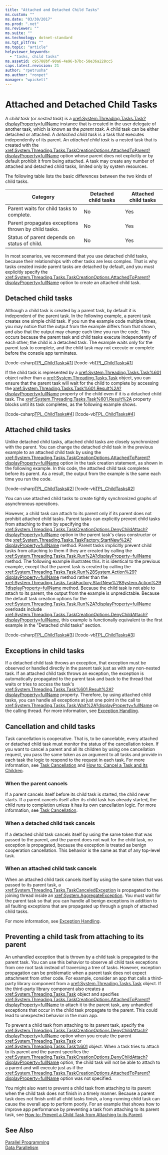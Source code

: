 ```yaml
---
title: "Attached and Detached Child Tasks"
ms.custom: ""
ms.date: "03/30/2017"
ms.prod: ".net"
ms.reviewer: ""
ms.suite: ""
ms.technology: dotnet-standard
ms.tgt_pltfrm: ""
ms.topic: "article"
helpviewer_keywords: 
  - "tasks, child tasks"
ms.assetid: c95788bf-90a6-4e96-b7bc-58e36a228cc5
caps.latest.revision: 21
author: "rpetrusha"
ms.author: "ronpet"
manager: "wpickett"
---
```

# Attached and Detached Child Tasks
A *child task* (or *nested task*) is a <xref:System.Threading.Tasks.Task?displayProperty=fullName> instance that is created in the user delegate of another task, which is known as the *parent task*. A child task can be either detached or attached. A *detached child task* is a task that executes independently of its parent. An *attached child task* is a nested task that is created with the <xref:System.Threading.Tasks.TaskCreationOptions.AttachedToParent?displayProperty=fullName> option whose parent does not explicitly or by default prohibit it from being attached. A task may create any number of attached and detached child tasks, limited only by system resources.  
  
 The following table lists the basic differences between the two kinds of child tasks.  
  
|Category|Detached child tasks|Attached child tasks|  
|--------------|--------------------------|--------------------------|  
|Parent waits for child tasks to complete.|No|Yes|  
|Parent propagates exceptions thrown by child tasks.|No|Yes|  
|Status of parent depends on status of child.|No|Yes|  
  
 In most scenarios, we recommend that you use detached child tasks, because their relationships with other tasks are less complex. That is why tasks created inside parent tasks are detached by default, and you must explicitly specify the <xref:System.Threading.Tasks.TaskCreationOptions.AttachedToParent?displayProperty=fullName> option to create an attached child task.  
  
## Detached child tasks  
 Although a child task is created by a parent task, by default it is independent of the parent task. In the following example, a parent task creates one simple child task. If you run the example code multiple times, you may notice that the output from the example differs from that shown, and also that the output may change each time you run the code. This occurs because the parent task and child tasks execute independently of each other; the child is a detached task. The example waits only for the parent task to complete, and the child task may not execute or complete before the console app terminates.  
  
 [!code-csharp[TPL_ChildTasks#1](../../../samples/snippets/csharp/VS_Snippets_Misc/tpl_childtasks/cs/nested1.cs#1)]
 [!code-vb[TPL_ChildTasks#1](../../../samples/snippets/visualbasic/VS_Snippets_Misc/tpl_childtasks/vb/nested1.vb#1)]  
  
 If the child task is represented by a <xref:System.Threading.Tasks.Task%601> object rather than a <xref:System.Threading.Tasks.Task> object, you can ensure that the parent task will wait for the child to complete by accessing the <xref:System.Threading.Tasks.Task%601.Result%2A?displayProperty=fullName> property of the child even if it is a detached child task. The <xref:System.Threading.Tasks.Task%601.Result%2A> property blocks until its task completes, as the following example shows.  
  
 [!code-csharp[TPL_ChildTasks#4](../../../samples/snippets/csharp/VS_Snippets_Misc/tpl_childtasks/cs/childtasks.cs#4)]
 [!code-vb[TPL_ChildTasks#4](../../../samples/snippets/visualbasic/VS_Snippets_Misc/tpl_childtasks/vb/tpl_childtasks.vb#4)]  
  
## Attached child tasks  
 Unlike detached child tasks, attached child tasks are closely synchronized with the parent. You can change the detached child task in the previous example to an attached child task by using the <xref:System.Threading.Tasks.TaskCreationOptions.AttachedToParent?displayProperty=fullName> option in the task creation statement, as shown in the following example. In this code, the attached child task completes before its parent. As a result, the output from the example is the same each time you run the code.  
  
 [!code-csharp[TPL_ChildTasks#2](../../../samples/snippets/csharp/VS_Snippets_Misc/tpl_childtasks/cs/child1.cs#2)]
 [!code-vb[TPL_ChildTasks#2](../../../samples/snippets/visualbasic/VS_Snippets_Misc/tpl_childtasks/vb/child1.vb#2)]  
  
 You can use attached child tasks to create tightly synchronized graphs of asynchronous operations.  
  
 However, a child task can attach to its parent only if its parent does not prohibit attached child tasks. Parent tasks can explicitly prevent child tasks from attaching to them by specifying the <xref:System.Threading.Tasks.TaskCreationOptions.DenyChildAttach?displayProperty=fullName> option in the parent task's class constructor or the <xref:System.Threading.Tasks.TaskFactory.StartNew%2A?displayProperty=fullName> method. Parent tasks implicitly prevent child tasks from attaching to them if they are created by calling the <xref:System.Threading.Tasks.Task.Run%2A?displayProperty=fullName> method. The following example illustrates this. It is identical to the previous example, except that the parent task is created by calling the <xref:System.Threading.Tasks.Task.Run%28System.Action%29?displayProperty=fullName> method rather than the <xref:System.Threading.Tasks.TaskFactory.StartNew%28System.Action%29?displayProperty=fullName> method. Because the child task is not able to attach to its parent, the output from the example is unpredictable. Because the default task creation options for the <xref:System.Threading.Tasks.Task.Run%2A?displayProperty=fullName> overloads include <xref:System.Threading.Tasks.TaskCreationOptions.DenyChildAttach?displayProperty=fullName>, this example is functionally equivalent to the first example in the "Detached child tasks" section.  
  
 [!code-csharp[TPL_ChildTasks#3](../../../samples/snippets/csharp/VS_Snippets_Misc/tpl_childtasks/cs/child1a.cs#3)]
 [!code-vb[TPL_ChildTasks#3](../../../samples/snippets/visualbasic/VS_Snippets_Misc/tpl_childtasks/vb/child1a.vb#3)]  
  
## Exceptions in child tasks  
 If a detached child task throws an exception, that exception must be observed or handled directly in the parent task just as with any non-nested task. If an attached child task throws an exception, the exception is automatically propagated to the parent task and back to the thread that waits or tries to access the task's <xref:System.Threading.Tasks.Task%601.Result%2A?displayProperty=fullName> property. Therefore, by using attached child tasks, you can handle all exceptions at just one point in the call to <xref:System.Threading.Tasks.Task.Wait%2A?displayProperty=fullName> on the calling thread. For more information, see [Exception Handling](../../../docs/standard/parallel-programming/exception-handling-task-parallel-library.md).  
  
## Cancellation and child tasks  
 Task cancellation is cooperative. That is, to be cancelable, every attached or detached child task must monitor the status of the cancellation token. If you want to cancel a parent and all its children by using one cancellation request, you pass the same token as an argument to all tasks and provide in each task the logic to respond to the request in each task. For more information, see [Task Cancellation](../../../docs/standard/parallel-programming/task-cancellation.md) and [How to: Cancel a Task and Its Children](../../../docs/standard/parallel-programming/how-to-cancel-a-task-and-its-children.md).  
  
### When the parent cancels  
 If a parent cancels itself before its child task is started, the child never starts. If a parent cancels itself after its child task has already started, the child runs to completion unless it has its own cancellation logic. For more information, see [Task Cancellation](../../../docs/standard/parallel-programming/task-cancellation.md).  
  
### When a detached child task cancels  
 If a detached child task cancels itself by using the same token that was passed to the parent, and the parent does not wait for the child task, no exception is propagated, because the exception is treated as benign cooperation cancellation. This behavior is the same as that of any top-level task.  
  
### When an attached child task cancels  
 When an attached child task cancels itself by using the same token that was passed to its parent task, a <xref:System.Threading.Tasks.TaskCanceledException> is propagated to the joining thread inside an <xref:System.AggregateException>. You must wait for the parent task so that you can handle all benign exceptions in addition to all faulting exceptions that are propagated up through a graph of attached child tasks.  
  
 For more information, see [Exception Handling](../../../docs/standard/parallel-programming/exception-handling-task-parallel-library.md).  
  
## Preventing a child task from attaching to its parent  
 An unhandled exception that is thrown by a child task is propagated to the parent task. You can use this behavior to observe all child task exceptions from one root task instead of traversing a tree of tasks. However, exception propagation can be problematic when a parent task does not expect attachment from other code. For example, consider an app that calls a third-party library component from a <xref:System.Threading.Tasks.Task> object. If the third-party library component also creates a <xref:System.Threading.Tasks.Task> object and specifies <xref:System.Threading.Tasks.TaskCreationOptions.AttachedToParent?displayProperty=fullName> to attach it to the parent task, any unhandled exceptions that occur in the child task propagate to the parent. This could lead to unexpected behavior in the main app.  
  
 To prevent a child task from attaching to its parent task, specify the <xref:System.Threading.Tasks.TaskCreationOptions.DenyChildAttach?displayProperty=fullName> option when you create the parent <xref:System.Threading.Tasks.Task> or <xref:System.Threading.Tasks.Task%601> object. When a task tries to attach to its parent and the parent specifies the <xref:System.Threading.Tasks.TaskCreationOptions.DenyChildAttach?displayProperty=fullName> option, the child task will not be able to attach to a parent and will execute just as if the <xref:System.Threading.Tasks.TaskCreationOptions.AttachedToParent?displayProperty=fullName> option was not specified.  
  
 You might also want to prevent a child task from attaching to its parent when the child task does not finish in a timely manner. Because a parent task does not finish until all child tasks finish, a long-running child task can cause the overall app to perform poorly. For an example that shows how to improve app performance by preventing a task from attaching to its parent task, see [How to: Prevent a Child Task from Attaching to its Parent](../../../docs/standard/parallel-programming/how-to-prevent-a-child-task-from-attaching-to-its-parent.md).  
  
## See Also  
 [Parallel Programming](../../../docs/standard/parallel-programming/index.md)   
 [Data Parallelism](../../../docs/standard/parallel-programming/data-parallelism-task-parallel-library.md)
